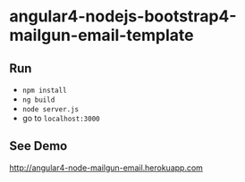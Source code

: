 # angular4-nodejs-bootstrap4-mailgun-email-template

## Run
- `npm install`
- `ng build`
- `node server.js`
- go to `localhost:3000`

## See Demo
http://angular4-node-mailgun-email.herokuapp.com